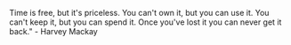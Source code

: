Time is free, but it's priceless. You can't own it, but you can use it. You can't keep it, but you can spend it. Once you've lost it you can never get it back." - Harvey Mackay
